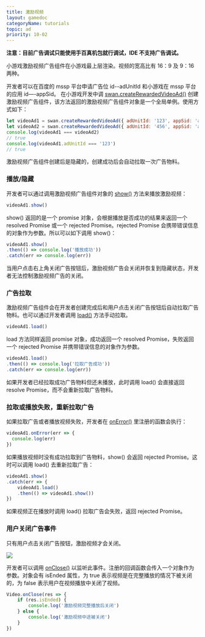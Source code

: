 ```yaml
---
title: 激励视频
layout: gamedoc
categoryName: tutorials
topic: ad
priority: 10-02
---
```

**注意：目前广告调试只能使用手百真机包就行调试，IDE 不支持广告调试。**

小游戏激励视频广告组件在小游戏最上层渲染。视频的宽高比有 16：9 及 9：16 两种。

开发者可以在百度的 mssp 平台申请广告位 id--adUnitId 和小游戏在 mssp 平台的应用 id—-appSid。 在小游戏开发中调 [swan.createRewardedVideoAd()](/game/api/adApi/swan.createRewardedVideoAd/) 创建激励视频广告组件，该方法返回的激励视频广告组件对象是一个全局单例。使用方式如下：

```js
let videoAd1 = swan.createRewardedVideoAd({ adUnitId: '123', appSid: 'app1' })
let videoAd2 = swan.createRewardedVideoAd({ adUnitId: '456', appSid: 'app2' })
console.log(videoAd1 === videoAd2)
// true
console.log(videoAd1.adUnitId === '123')
// true

```

激励视频广告组件创建后是隐藏的，创建成功后会自动拉取一次广告物料。


### 播放/隐藏

开发者可以通过调用激励视频广告组件对象的 [show()](/game/api/adApi/rewardedVideoAd/#rewardedVideoAd-show) 方法来播放激励视频：

```js
videoAd1.show()

```

show() 返回的是一个 promise 对象，会根据播放是否成功的结果来返回一个 resolved Promise 或一个 rejected Promise。rejected Promise 会携带错误信息的对象作为参数。所以可以如下调用 show()：

```js
videoAd1.show()
.then(() => console.log('播放成功'))
.catch(err => console.log(err))

```

当用户点击右上角关闭广告按钮后，激励视频广告会关闭并恢复到隐藏状态，开发者无法控制激励视频广告的关闭。

### 广告拉取

激励视频广告组件会在开发者创建完成后和用户点击关闭广告按钮后自动拉取广告物料。也可以通过开发者调用 [load()](/game/api/adApi/rewardedVideoAd/#rewardedVideoAd-load) 方法手动拉取。


```js
videoAd1.load()

```

load 方法同样返回 promise 对象，成功返回一个 resolved Promise，失败返回一个 rejected Promise 并携带错误信息的对象作为参数。

```js
videoAd1.load()
.then(() => console.log('拉取广告成功'))
.catch(err => console.log(err))

```

如果开发者已经拉取成功广告物料但还未播放，此时调用 load() 会直接返回 resolve Promise，而不会重新拉取广告物料。

### 拉取或播放失败，重新拉取广告

如果拉取广告或者播放视频失败，开发者在 [onError()](/game/api/adApi/rewardedVideoAd/#rewardedVideoAd-onError) 里注册的函数会执行：

```js
videoAd1.onError(err => {
  console.log(err)
})

```

如果播放视频时没有成功拉取到广告物料，show() 会返回 rejected Promise。这时可以调用 load() 去重新拉取广告：

```js
videoAd1.show()
.catch(err => {
    videoAd1.load()
    .then(() => videoAd1.show())
})

```

如果视频正在播放时调用 load() 拉取广告会失败，返回 rejected Promise。

### 用户关闭广告事件

只有用户点击关闭广告按钮，激励视频才会关闭。

![](/img/game/tutorials/rewardedVideo.png)


开发者可以调用 [onClose()](/game/api/adApi/rewardedVideoAd/#rewardedVideoAd-onClose) 以监听此事件。注册的回调函数会传入一个对象作为参数。对象会有 isEnded 属性，为 true 表示视频是在完整播放的情况下被关闭的，为 false 表示用户在视频播放中关闭了视频。

```js
Video.onClose(res => {
    if (res.isEnded) {
        console.log('激励视频完整播放后关闭')
    } else {
        console.log('激励视频中途被关闭')
    }
})

```

